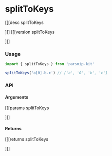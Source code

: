 # splitToKeys
[[[desc splitToKeys

]]]
[[[version splitToKeys
  
]]]
### Usage

```ts
import { splitToKeys } from 'parsnip-kit'

splitToKeys('a[0].b.c') // ['a', '0', 'b', 'c']
```


### API

#### Arguments
[[[params splitToKeys

]]]
#### Returns
[[[returns splitToKeys

]]]